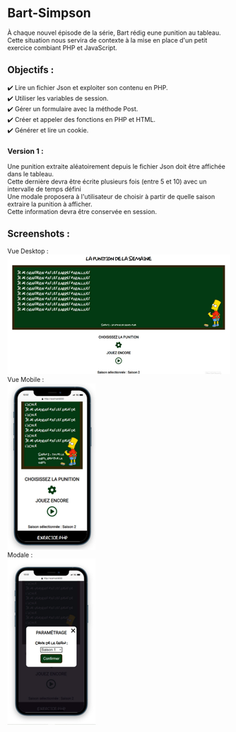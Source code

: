 # Bart-Simpson
À chaque nouvel épisode de la série, Bart rédig eune punition au tableau.  
Cette situation nous servira de contexte à la mise en place d'un petit exercice combiant PHP et JavaScript.
## Objectifs :
:heavy_check_mark: Lire un fichier Json et exploiter son contenu en PHP.  
:heavy_check_mark: Utiliser les variables de session.  
:heavy_check_mark: Gérer un formulaire avec la méthode Post.  
:heavy_check_mark: Créer et appeler des fonctions en PHP et HTML.   
:heavy_check_mark: Générer et lire un cookie. 
### Version 1 :
Une punition extraite aléatoirement depuis le fichier Json doit être affichée dans le tableau.  
Cette dernière devra être écrite plusieurs fois (entre 5 et 10) avec un intervalle de temps défini  
Une modale proposera à l'utilisateur de choisir à partir de quelle saison extraire la punition à afficher.  
Cette information devra être conservée en session.
## Screenshots :
Vue Desktop :  
<img alt="screenshot01 : desktop view" src="assets/images/img01.jpg" width="600">  
Vue Mobile :  
<img alt="screenshot02 : mobile view" src="assets/images/img02.jpg" width="200">  
Modale :  
<img alt="screenshot01 : modal view" src="assets/images/img03.jpg" width="200">  
